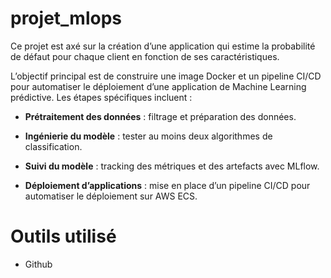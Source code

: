 # projet_mlops

Ce projet est axé sur la création d’une application qui estime la probabilité de défaut pour chaque client en fonction de ses caractéristiques.

L’objectif principal est de construire une image Docker et un pipeline CI/CD pour automatiser le déploiement d’une application de Machine Learning prédictive. Les étapes spécifiques incluent :

-  **Prétraitement des données** : filtrage et préparation des données.

-  **Ingénierie du modèle** : tester au moins deux algorithmes de classification.

-  **Suivi du modèle** : tracking des métriques et des artefacts avec MLflow.

-  **Déploiement d’applications** : mise en place d’un pipeline CI/CD pour automatiser le déploiement sur AWS ECS.


# Outils utilisé
- Github
